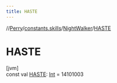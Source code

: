 ```yaml
---
title: HASTE
---
```

//[Perry](../../../index.html)/[constants.skills](../index.html)/[NightWalker](index.html)/[HASTE](-h-a-s-t-e.html)



# HASTE



[jvm]\
const val [HASTE](-h-a-s-t-e.html): [Int](https://kotlinlang.org/api/latest/jvm/stdlib/kotlin/-int/index.html) = 14101003




